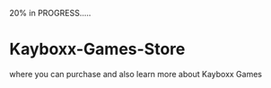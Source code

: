 20% in PROGRESS.....

# Kayboxx-Games-Store
where you can purchase and also learn more about Kayboxx Games
